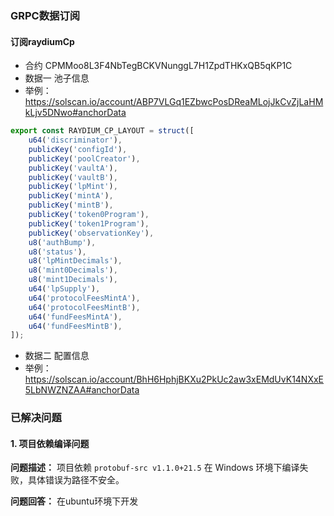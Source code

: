 ### GRPC数据订阅

#### 订阅raydiumCp
* 合约 CPMMoo8L3F4NbTegBCKVNunggL7H1ZpdTHKxQB5qKP1C
* 数据一 池子信息
* 举例：https://solscan.io/account/ABP7VLGq1EZbwcPosDReaMLojJkCvZjLaHMkLjv5DNwo#anchorData
```Typescript
export const RAYDIUM_CP_LAYOUT = struct([
    u64('discriminator'),
    publicKey('configId'),
    publicKey('poolCreator'),
    publicKey('vaultA'),
    publicKey('vaultB'),
    publicKey('lpMint'),
    publicKey('mintA'),
    publicKey('mintB'),
    publicKey('token0Program'),
    publicKey('token1Program'),
    publicKey('observationKey'),
    u8('authBump'),
    u8('status'),
    u8('lpMintDecimals'),
    u8('mint0Decimals'),
    u8('mint1Decimals'),
    u64('lpSupply'),
    u64('protocolFeesMintA'),
    u64('protocolFeesMintB'),
    u64('fundFeesMintA'),
    u64('fundFeesMintB'),
]);
```
* 数据二 配置信息
* 举例：https://solscan.io/account/BhH6HphjBKXu2PkUc2aw3xEMdUvK14NXxE5LbNWZNZAA#anchorData


### 已解决问题

#### 1. 项目依赖编译问题

**问题描述：**
项目依赖 `protobuf-src v1.1.0+21.5` 在 Windows 环境下编译失败，具体错误为路径不安全。

**问题回答：**
在ubuntu环境下开发
